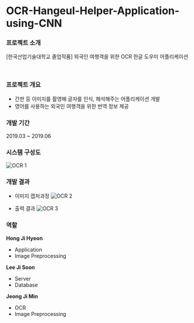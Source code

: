 # OCR-Hangeul-Helper-Application-using-CNN

### 프로젝트 소개
[한국산업기술대학교 졸업작품] 외국인 여행객을 위한 OCR 한글 도우미 어플리케이션

</br>

### 프로젝트 개요
- 간판 등 이미지를 촬영해 글자를 인식, 해석해주는 어플리케이션 개발
- 영어를 사용하는 외국인 여행객을 위한 번역 정보 제공

### 개발 기간
2019.03 ~ 2019.06

### 시스템 구성도
![OCR 1](https://user-images.githubusercontent.com/78782639/160985456-b36baccd-4404-4af8-b567-44b9af9dc537.png)

### 개발 결과
- 이미지 캡처과정
![OCR 2](https://user-images.githubusercontent.com/78782639/160986128-8e7a663d-37cf-4b05-9e37-788b094c9433.jpg)

- 출력 결과
![OCR 3](https://user-images.githubusercontent.com/78782639/160986139-0591d636-5613-48ba-8d02-a43629ed0f29.jpg)

### 역할
**Hong Ji Hyeon**
- Application
- Image Preprocessing

**Lee Ji Soon**
- Server
- Database

**Jeong Ji Min**
- OCR
- Image Preprocessing
